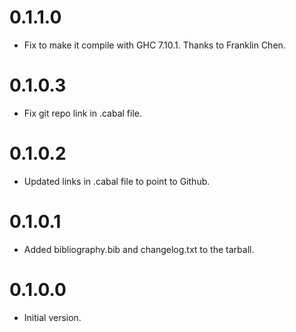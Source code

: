 # 0.1.1.0
- Fix to make it compile with GHC 7.10.1. Thanks to Franklin Chen.

# 0.1.0.3
* Fix git repo link in .cabal file.

# 0.1.0.2
* Updated links in .cabal file to point to Github.

# 0.1.0.1
* Added bibliography.bib and changelog.txt to the tarball.

# 0.1.0.0
* Initial version.
